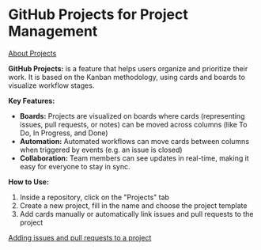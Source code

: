 # GitHub Projects for Project Management

[About Projects](https://docs.github.com/en/issues/planning-and-tracking-with-projects/learning-about-projects/about-projects)

**GitHub Projects:** is a feature that helps users organize and prioritize their work. It is based on the Kanban methodology, using cards and boards to visualize workflow stages.

**Key Features:**

- **Boards:** Projects are visualized on boards where cards (representing issues, pull requests, or notes) can be moved across columns (like To Do, In Progress, and Done)
- **Automation:** Automated workflows can move cards between columns when triggered by events (e.g. an issue is closed)
- **Collaboration:** Team members can see updates in real-time, making it easy for everyone to stay in sync.

**How to Use:**

1. Inside a repository, click on the "Projects" tab
2. Create a new project, fill in the name and choose the project template
3. Add cards manually or automatically link issues and pull requests to the project

[Adding issues and pull requests to a project](https://docs.github.com/en/issues/organizing-your-work-with-project-boards/tracking-work-with-project-boards/adding-issues-and-pull-requests-to-a-project-board)
